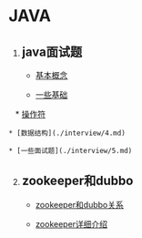﻿# JAVA

 1. ## java面试题
 
    * [基本概念](./interview/1.md)
    
    * [一些基础](./interview/2.md)
    
    * [操作符](./interview/3.md)
    
    * [数据结构](./interview/4.md)
    
    * [一些面试题](./interview/5.md)
 2. ## zookeeper和dubbo
 
    * [zookeeper和dubbo关系](zk.md)
    
    * [zookeeper详细介绍](http://mp.weixin.qq.com/s?__biz=MzI4OTU3ODk3NQ==&mid=2247484252&idx=1&sn=50241242b7e02695474e49d092339ac1&chksm=ec2c49ecdb5bc0fa839f49eee59607b7fdd52eb637b145ad08a32da7b197cb9c71e77c558198&mpshare=1&scene=23&srcid=0803g3OT8RX5S4Skm7srlanW#rd)

